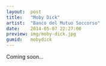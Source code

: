```yaml
---
layout:  post
title:   "Moby Dick"
artist:  "Banco del Mutuo Soccorso"
date:    2014-05-07 22:27:00
preview: img/moby-dick.jpg
gumid:   mobydick
---
```


Coming soon...
